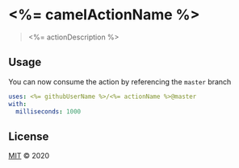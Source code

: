 # <%= camelActionName %>

> <%= actionDescription %>

## Usage

You can now consume the action by referencing the `master` branch

```yaml
uses: <%= githubUserName %>/<%= actionName %>@master
with:
  milliseconds: 1000
```

## License

[MIT](/LICENSE) &copy; 2020

